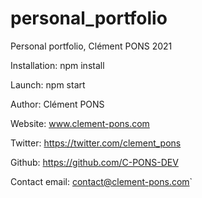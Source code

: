 # personal_portfolio
Personal portfolio, Clément PONS 2021

Installation:
  npm install

Launch:
  npm start

Author: Clément PONS

Website: www.clement-pons.com

Twitter: https://twitter.com/clement_pons

Github: https://github.com/C-PONS-DEV

Contact email: contact@clement-pons.com`
